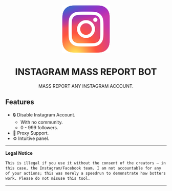 <p align="center"><img src="logo.png" width="150px" height="150px" alt="insta logo"></p>

<h1 align="center">INSTAGRAM MASS REPORT BOT</h1>


<p align="center">MASS REPORT ANY INSTAGRAM ACCOUNT.</p>


## Features

* 🔒 Disable Instagram Account.
  * With no community.
  * 0 - 999 followers.
* 🌌 Proxy Support.
* ⚙️ Intuitive panel.


---

**Legal Notice**

```console
This is illegal if you use it without the consent of the creators — in this case, the Instagram/Facebook team. I am not accountable for any of your actions; this was merely a speedrun to demonstrate how botters work. Please do not misuse this tool.
```

---
